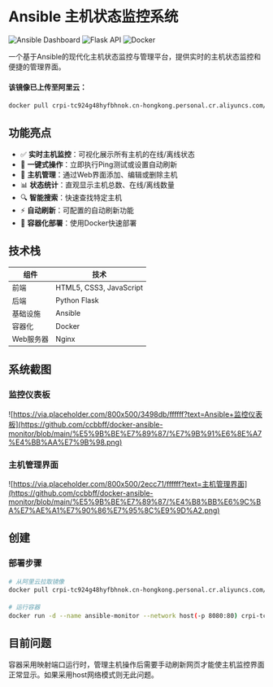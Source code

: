 # Ansible 主机状态监控系统

![Ansible Dashboard](https://img.shields.io/badge/Ansible-v2.8+-blue.svg)
![Flask API](https://img.shields.io/badge/Flask-API-green.svg)
![Docker](https://img.shields.io/badge/Docker-Containerized-blue.svg)

一个基于Ansible的现代化主机状态监控与管理平台，提供实时的主机状态监控和便捷的管理界面。

#### 该镜像已上传至阿里云：
```bash
docker pull crpi-tc924g48hyfbhnok.cn-hongkong.personal.cr.aliyuncs.com/ccbbf/ansible-dashboard:latest
```

## 功能亮点

- ✅ **实时主机监控**：可视化展示所有主机的在线/离线状态
- 🚀 **一键式操作**：立即执行Ping测试或设置自动刷新
- 🔧 **主机管理**：通过Web界面添加、编辑或删除主机
- 📊 **状态统计**：直观显示主机总数、在线/离线数量
- 🔍 **智能搜索**：快速查找特定主机
- ⚡ **自动刷新**：可配置的自动刷新功能
- 🐳 **容器化部署**：使用Docker快速部署

## 技术栈

| 组件         | 技术                 |
|--------------|----------------------|
| 前端         | HTML5, CSS3, JavaScript |
| 后端         | Python Flask         |
| 基础设施     | Ansible              |
| 容器化       | Docker               |
| Web服务器    | Nginx                |

## 系统截图

### 监控仪表板
![https://via.placeholder.com/800x500/3498db/ffffff?text=Ansible+监控仪表板](https://github.com/ccbbff/docker-ansible-monitor/blob/main/%E5%9B%BE%E7%89%87/%E7%9B%91%E6%8E%A7%E4%BB%AA%E7%9B%98.png)

### 主机管理界面
![https://via.placeholder.com/800x500/2ecc71/ffffff?text=主机管理界面](https://github.com/ccbbff/docker-ansible-monitor/blob/main/%E5%9B%BE%E7%89%87/%E4%B8%BB%E6%9C%BA%E7%AE%A1%E7%90%86%E7%95%8C%E9%9D%A2.png)

## 创建

### 部署步骤
```bash
# 从阿里云拉取镜像
docker pull crpi-tc924g48hyfbhnok.cn-hongkong.personal.cr.aliyuncs.com/ccbbf/ansible-dashboard:latest

# 运行容器
docker run -d --name ansible-monitor --network host(-p 8080:80) crpi-tc924g48hyfbhnok.cn-hongkong.personal.cr.aliyuncs.com/ccbbf/ansible-dashboard
```

## 目前问题
容器采用映射端口运行时，管理主机操作后需要手动刷新网页才能使主机监控界面正常显示。如果采用host网络模式则无此问题。
